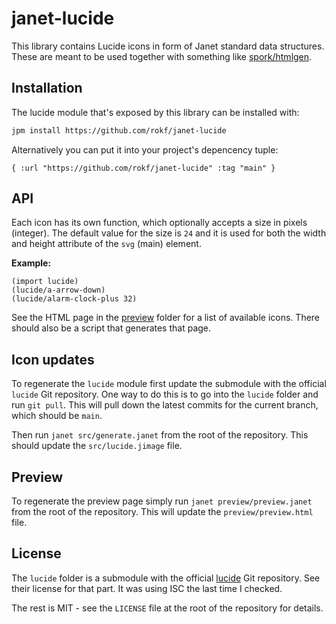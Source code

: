 # janet-lucide

This library contains Lucide icons in form of Janet standard data structures. These are meant to be used together with something like [spork/htmlgen](https://janet-lang.org/api/spork/htmlgen.html).

## Installation

The lucide module that's exposed by this library can be installed with:
```sh
jpm install https://github.com/rokf/janet-lucide
```

Alternatively you can put it into your project's depencency tuple:

```janet
{ :url "https://github.com/rokf/janet-lucide" :tag "main" }
```

## API

Each icon has its own function, which optionally accepts a size in pixels (integer). The default value for the size is `24` and it is used for both the width and height attribute of the `svg` (main) element.

**Example:**

```janet
(import lucide)
(lucide/a-arrow-down)
(lucide/alarm-clock-plus 32)
```

See the HTML page in the [preview](./preview) folder for a list of available icons. There should also be a script that generates that page.

## Icon updates

To regenerate the `lucide` module first update the submodule with the official `lucide` Git repository. One way to do this is to go into the `lucide` folder and run `git pull`. This will pull down the latest commits for the current branch, which should be `main`.

Then run `janet src/generate.janet` from the root of the repository. This should update the `src/lucide.jimage` file.

## Preview

To regenerate the preview page simply run `janet preview/preview.janet` from the root of the repository. This will update the `preview/preview.html` file.

## License

The `lucide` folder is a submodule with the official [lucide](https://github.com/lucide-icons/lucide) Git repository. See their license for that part. It was using ISC the last time I checked.

The rest is MIT - see the `LICENSE` file at the root of the repository for details.
